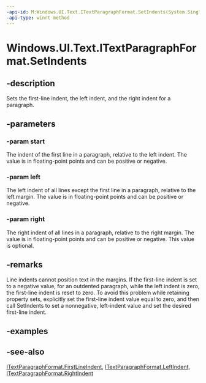 ```yaml
---
-api-id: M:Windows.UI.Text.ITextParagraphFormat.SetIndents(System.Single,System.Single,System.Single)
-api-type: winrt method
---
```


<!-- Method syntax
public void SetIndents(System.Single start, System.Single left, System.Single right)
-->

# Windows.UI.Text.ITextParagraphFormat.SetIndents

## -description
Sets the first-line indent, the left indent, and the right indent for a paragraph.



## -parameters
### -param start
The indent of the first line in a paragraph, relative to the left indent. The value is in floating-point points and can be positive or negative.

### -param left
The left indent of all lines except the first line in a paragraph, relative to the left margin. The value is in floating-point points and can be positive or negative.

### -param right
The right indent of all lines in a paragraph, relative to the right margin. The value is in floating-point points and can be positive or negative. This value is optional.

## -remarks
Line indents cannot position text in the margins. If the first-line indent is set to a negative value, for an outdented paragraph, while the left indent is zero, the first-line indent is reset to zero. To avoid this problem while retaining property sets, explicitly set the first-line indent value equal to zero, and then call SetIndents to set a nonnegative, left-indent value and set the desired first-line indent.

## -examples

## -see-also
[ITextParagraphFormat.FirstLineIndent](itextparagraphformat_firstlineindent.md), [ITextParagraphFormat.LeftIndent](itextparagraphformat_leftindent.md), [ITextParagraphFormat.RightIndent](itextparagraphformat_rightindent.md)
